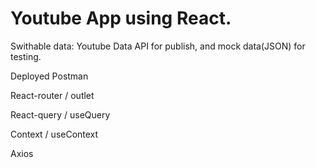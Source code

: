 # Youtube App using React.

Swithable data: Youtube Data API for publish, and mock data(JSON) for testing.

Deployed Postman

React-router / outlet

React-query / useQuery

Context / useContext

Axios
